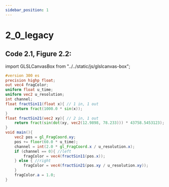 ```yaml
---
sidebar_position: 1
---
```


# 2_0_legacy
## Code 2.1, Figure 2.2: 

import GLSLCanvasBox from "../../static/js/glslcanvas-box";

<GLSLCanvasBox
  fragUrl='/frags/ch2/2_0_legacy.frag'
/>

```glsl showLineNumbers title="2_0_legacy.frag"
#version 300 es
precision highp float;
out vec4 fragColor;
uniform float u_time;
uniform vec2 u_resolution;
int channel;
float fractSin11(float x){ // 1 in, 1 out
    return fract(1000.0 * sin(x));
}
float fractSin21(vec2 xy){ // 2 in, 1 out
    return fract(sin(dot(xy, vec2(12.9898, 78.233))) * 43758.5453123);
}
void main(){
    vec2 pos = gl_FragCoord.xy;
    pos += floor(60.0 * u_time);
    channel = int(2.0 * gl_FragCoord.x / u_resolution.x);
    if (channel == 0){ //left
        fragColor = vec4(fractSin11(pos.x));
    } else { //right
        fragColor = vec4(fractSin21(pos.xy / u_resolution.xy));
    }
    fragColor.a = 1.0; 
}
```
